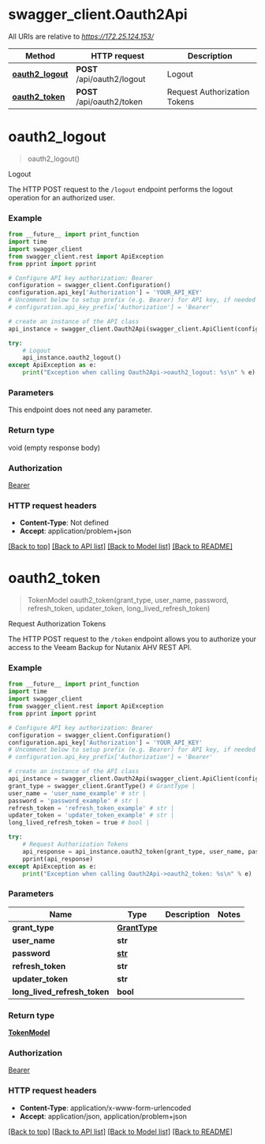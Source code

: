 # swagger_client.Oauth2Api

All URIs are relative to *https://172.25.124.153/*

Method | HTTP request | Description
------------- | ------------- | -------------
[**oauth2_logout**](Oauth2Api.md#oauth2_logout) | **POST** /api/oauth2/logout | Logout
[**oauth2_token**](Oauth2Api.md#oauth2_token) | **POST** /api/oauth2/token | Request Authorization Tokens

# **oauth2_logout**
> oauth2_logout()

Logout

The HTTP POST request to the `/logout` endpoint performs the logout operation for an authorized user.

### Example
```python
from __future__ import print_function
import time
import swagger_client
from swagger_client.rest import ApiException
from pprint import pprint

# Configure API key authorization: Bearer
configuration = swagger_client.Configuration()
configuration.api_key['Authorization'] = 'YOUR_API_KEY'
# Uncomment below to setup prefix (e.g. Bearer) for API key, if needed
# configuration.api_key_prefix['Authorization'] = 'Bearer'

# create an instance of the API class
api_instance = swagger_client.Oauth2Api(swagger_client.ApiClient(configuration))

try:
    # Logout
    api_instance.oauth2_logout()
except ApiException as e:
    print("Exception when calling Oauth2Api->oauth2_logout: %s\n" % e)
```

### Parameters
This endpoint does not need any parameter.

### Return type

void (empty response body)

### Authorization

[Bearer](../README.md#Bearer)

### HTTP request headers

 - **Content-Type**: Not defined
 - **Accept**: application/problem+json

[[Back to top]](#) [[Back to API list]](../README.md#documentation-for-api-endpoints) [[Back to Model list]](../README.md#documentation-for-models) [[Back to README]](../README.md)

# **oauth2_token**
> TokenModel oauth2_token(grant_type, user_name, password, refresh_token, updater_token, long_lived_refresh_token)

Request Authorization Tokens

The HTTP POST request to the `/token` endpoint allows you to authorize your access to the Veeam Backup for Nutanix AHV REST API.

### Example
```python
from __future__ import print_function
import time
import swagger_client
from swagger_client.rest import ApiException
from pprint import pprint

# Configure API key authorization: Bearer
configuration = swagger_client.Configuration()
configuration.api_key['Authorization'] = 'YOUR_API_KEY'
# Uncomment below to setup prefix (e.g. Bearer) for API key, if needed
# configuration.api_key_prefix['Authorization'] = 'Bearer'

# create an instance of the API class
api_instance = swagger_client.Oauth2Api(swagger_client.ApiClient(configuration))
grant_type = swagger_client.GrantType() # GrantType | 
user_name = 'user_name_example' # str | 
password = 'password_example' # str | 
refresh_token = 'refresh_token_example' # str | 
updater_token = 'updater_token_example' # str | 
long_lived_refresh_token = true # bool | 

try:
    # Request Authorization Tokens
    api_response = api_instance.oauth2_token(grant_type, user_name, password, refresh_token, updater_token, long_lived_refresh_token)
    pprint(api_response)
except ApiException as e:
    print("Exception when calling Oauth2Api->oauth2_token: %s\n" % e)
```

### Parameters

Name | Type | Description  | Notes
------------- | ------------- | ------------- | -------------
 **grant_type** | [**GrantType**](.md)|  | 
 **user_name** | **str**|  | 
 **password** | [**str**](.md)|  | 
 **refresh_token** | **str**|  | 
 **updater_token** | **str**|  | 
 **long_lived_refresh_token** | **bool**|  | 

### Return type

[**TokenModel**](TokenModel.md)

### Authorization

[Bearer](../README.md#Bearer)

### HTTP request headers

 - **Content-Type**: application/x-www-form-urlencoded
 - **Accept**: application/json, application/problem+json

[[Back to top]](#) [[Back to API list]](../README.md#documentation-for-api-endpoints) [[Back to Model list]](../README.md#documentation-for-models) [[Back to README]](../README.md)

